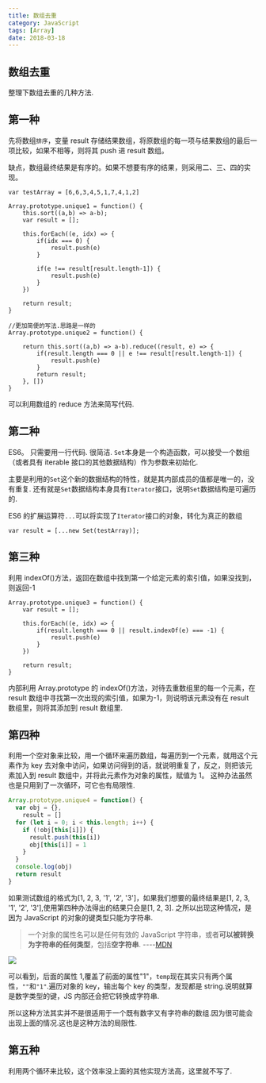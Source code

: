 ```yaml
---
title: 数组去重
category: JavaScript
tags: [Array]
date: 2018-03-18
---
```


## 数组去重

整理下数组去重的几种方法.

<!-- more -->

## 第一种

先将数组`排序`，变量 result 存储结果数组，将原数组的每一项与结果数组的最后一项比较，如果不相等，则将其 push 进 result 数组。

缺点，数组最终结果是有序的。如果不想要有序的结果，则采用二、三、四的实现。

```
var testArray = [6,6,3,4,5,1,7,4,1,2]

Array.prototype.unique1 = function() {
    this.sort((a,b) => a-b);
    var result = [];

    this.forEach((e, idx) => {
        if(idx === 0) {
            result.push(e)
        }

        if(e !== result[result.length-1]) {
            result.push(e)
        }
    })

    return result;
}

//更加简便的写法.思路是一样的
Array.prototype.unique2 = function() {

    return this.sort((a,b) => a-b).reduce((result, e) => {
        if(result.length === 0 || e !== result[result.length-1]) {
            result.push(e)
        }
        return result;
    }, [])
}
```

可以利用数组的 reduce 方法来简写代码.

## 第二种

ES6。 只需要用一行代码. 很简洁.
`Set`本身是一个构造函数，可以接受一个数组（或者具有 iterable 接口的其他数据结构）作为参数来初始化.

主要是利用的`Set`这个新的数据结构的特性，就是其内部成员的值都是唯一的，没有重复.
还有就是`Set`数据结构本身具有`Iterator`接口，说明`Set`数据结构是可遍历的.

ES6 的扩展运算符`...`可以将实现了`Iterator`接口的对象，转化为真正的数组

```
var result = [...new Set(testArray)];
```

## 第三种

利用 indexOf()方法，返回在数组中找到第一个给定元素的索引值，如果没找到，则返回-1

```
Array.prototype.unique3 = function() {
    var result = [];

    this.forEach((e, idx) => {
        if(result.length === 0 || result.indexOf(e) === -1) {
            result.push(e)
        }
    })

    return result;
}
```

内部利用 Array.prototype 的 indexOf()方法，对待去重数组里的每一个元素，在 result 数组中寻找第一次出现的索引值，如果为-1，则说明该元素没有在 result 数组里，则将其添加到 result 数组里.

## 第四种

利用一个空对象来比较，用一个循环来遍历数组，每遍历到一个元素，就用这个元素作为 key 去对象中访问，如果访问得到的话，就说明重复了，反之，则把该元素加入到 result 数组中，并将此元素作为对象的属性，赋值为 1。
这种办法虽然也是只用到了一次循环，可它也有局限性.

```javascript
Array.prototype.unique4 = function() {
  var obj = {},
    result = []
  for (let i = 0; i < this.length; i++) {
    if (!obj[this[i]]) {
      result.push(this[i])
      obj[this[i]] = 1
    }
  }
  console.log(obj)
  return result
}
```

如果测试数组的格式为[1, 2, 3, '1', '2', '3']，如果我们想要的最终结果是[1, 2, 3, '1', '2', '3'],使用第四种办法得出的结果只会是[1, 2, 3]. 之所以出现这种情况，是因为 JavaScript 的对象的键类型只能为字符串.

> 一个对象的属性名可以是任何有效的 JavaScript 字符串，或者**可以被转换为字符串的任何类型**，包括**空字符串**. ----[MDN](https://developer.mozilla.org/zh-CN/docs/Web/JavaScript/Guide/Working_with_Objects)

![](https://ww1.sinaimg.cn/large/ad9f1193gy1fph2vk21cbj20bg05tt8s.jpg)

可以看到，后面的属性 1,覆盖了前面的属性"1"，`temp`现在其实只有两个属性，`""`和`"1"`.遍历对象的 key，输出每个 key 的类型，发现都是 string.说明就算是数字类型的键，JS 内部还会把它转换成字符串.

所以这种方法其实并不是很适用于一个既有数字又有字符串的数组.因为很可能会出现上面的情况.这也是这种方法的局限性.

## 第五种

利用两个循环来比较，这个效率没上面的其他实现方法高，这里就不写了.
